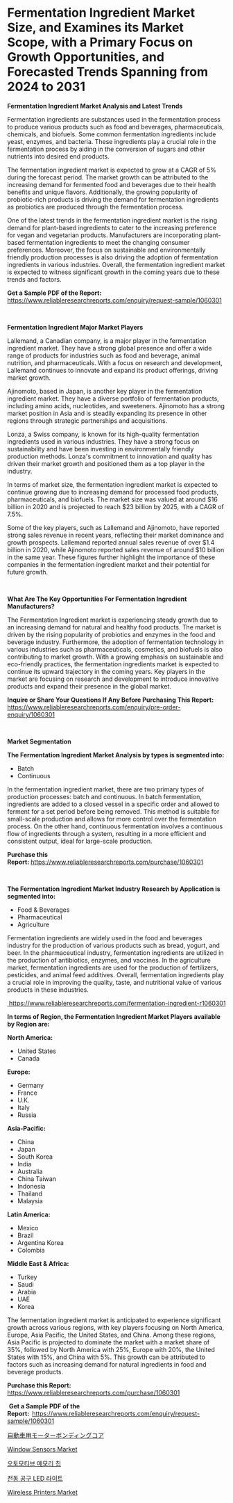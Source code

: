 <p><h1>Fermentation Ingredient Market Size, and Examines its Market Scope, with a Primary Focus on Growth Opportunities, and Forecasted Trends Spanning from 2024 to 2031</h1></p><p><strong>Fermentation Ingredient Market Analysis and Latest Trends</strong></p>
<p><p>Fermentation ingredients are substances used in the fermentation process to produce various products such as food and beverages, pharmaceuticals, chemicals, and biofuels. Some common fermentation ingredients include yeast, enzymes, and bacteria. These ingredients play a crucial role in the fermentation process by aiding in the conversion of sugars and other nutrients into desired end products.</p><p>The fermentation ingredient market is expected to grow at a CAGR of 5% during the forecast period. The market growth can be attributed to the increasing demand for fermented food and beverages due to their health benefits and unique flavors. Additionally, the growing popularity of probiotic-rich products is driving the demand for fermentation ingredients as probiotics are produced through the fermentation process.</p><p>One of the latest trends in the fermentation ingredient market is the rising demand for plant-based ingredients to cater to the increasing preference for vegan and vegetarian products. Manufacturers are incorporating plant-based fermentation ingredients to meet the changing consumer preferences. Moreover, the focus on sustainable and environmentally friendly production processes is also driving the adoption of fermentation ingredients in various industries. Overall, the fermentation ingredient market is expected to witness significant growth in the coming years due to these trends and factors.</p></p>
<p><strong>Get a Sample PDF of the Report:&nbsp;</strong> <a href="https://www.reliableresearchreports.com/enquiry/request-sample/1060301">https://www.reliableresearchreports.com/enquiry/request-sample/1060301</a></p>
<p>&nbsp;</p>
<p><strong>Fermentation Ingredient Major Market Players</strong></p>
<p><p>Lallemand, a Canadian company, is a major player in the fermentation ingredient market. They have a strong global presence and offer a wide range of products for industries such as food and beverage, animal nutrition, and pharmaceuticals. With a focus on research and development, Lallemand continues to innovate and expand its product offerings, driving market growth.</p><p>Ajinomoto, based in Japan, is another key player in the fermentation ingredient market. They have a diverse portfolio of fermentation products, including amino acids, nucleotides, and sweeteners. Ajinomoto has a strong market position in Asia and is steadily expanding its presence in other regions through strategic partnerships and acquisitions.</p><p>Lonza, a Swiss company, is known for its high-quality fermentation ingredients used in various industries. They have a strong focus on sustainability and have been investing in environmentally friendly production methods. Lonza's commitment to innovation and quality has driven their market growth and positioned them as a top player in the industry.</p><p>In terms of market size, the fermentation ingredient market is expected to continue growing due to increasing demand for processed food products, pharmaceuticals, and biofuels. The market size was valued at around $16 billion in 2020 and is projected to reach $23 billion by 2025, with a CAGR of 7.5%.</p><p>Some of the key players, such as Lallemand and Ajinomoto, have reported strong sales revenue in recent years, reflecting their market dominance and growth prospects. Lallemand reported annual sales revenue of over $1.4 billion in 2020, while Ajinomoto reported sales revenue of around $10 billion in the same year. These figures further highlight the importance of these companies in the fermentation ingredient market and their potential for future growth.</p></p>
<p>&nbsp;</p>
<p><strong>What Are The Key Opportunities For Fermentation Ingredient Manufacturers?</strong></p>
<p><p>The Fermentation Ingredient market is experiencing steady growth due to an increasing demand for natural and healthy food products. The market is driven by the rising popularity of probiotics and enzymes in the food and beverage industry. Furthermore, the adoption of fermentation technology in various industries such as pharmaceuticals, cosmetics, and biofuels is also contributing to market growth. With a growing emphasis on sustainable and eco-friendly practices, the fermentation ingredients market is expected to continue its upward trajectory in the coming years. Key players in the market are focusing on research and development to introduce innovative products and expand their presence in the global market.</p></p>
<p><strong>Inquire or Share Your Questions If Any Before Purchasing This Report:</strong> <a href="https://www.reliableresearchreports.com/enquiry/pre-order-enquiry/1060301">https://www.reliableresearchreports.com/enquiry/pre-order-enquiry/1060301</a></p>
<p>&nbsp;</p>
<p><strong>Market Segmentation</strong></p>
<p><strong>The Fermentation Ingredient Market Analysis by types is segmented into:</strong></p>
<p><ul><li>Batch</li><li>Continuous</li></ul></p>
<p><p>In the fermentation ingredient market, there are two primary types of production processes: batch and continuous. In batch fermentation, ingredients are added to a closed vessel in a specific order and allowed to ferment for a set period before being removed. This method is suitable for small-scale production and allows for more control over the fermentation process. On the other hand, continuous fermentation involves a continuous flow of ingredients through a system, resulting in a more efficient and consistent output, ideal for large-scale production.</p></p>
<p><strong>Purchase this Report:&nbsp;</strong><a href="https://www.reliableresearchreports.com/purchase/1060301">https://www.reliableresearchreports.com/purchase/1060301</a></p>
<p>&nbsp;</p>
<p><strong>The Fermentation Ingredient Market Industry Research by Application is segmented into:</strong></p>
<p><ul><li>Food & Beverages</li><li>Pharmaceutical</li><li>Agriculture</li></ul></p>
<p><p>Fermentation ingredients are widely used in the food and beverages industry for the production of various products such as bread, yogurt, and beer. In the pharmaceutical industry, fermentation ingredients are utilized in the production of antibiotics, enzymes, and vaccines. In the agriculture market, fermentation ingredients are used for the production of fertilizers, pesticides, and animal feed additives. Overall, fermentation ingredients play a crucial role in improving the quality, taste, and nutritional value of various products in these industries.</p></p>
<p><a href="https://www.reliableresearchreports.com/fermentation-ingredient-r1060301">&nbsp;https://www.reliableresearchreports.com/fermentation-ingredient-r1060301</a></p>
<p><strong>In terms of Region, the Fermentation Ingredient Market Players available by Region are:</strong></p>
<p>
    <p> <strong> North America: </strong>
        <ul>
            <li>United States</li>
            <li>Canada</li>
        </ul>
        </p> 
    <p> <strong> Europe: </strong>
        <ul>
            <li>Germany</li>
            <li>France</li>
            <li>U.K.</li>
            <li>Italy</li>
            <li>Russia</li>
        </ul>
        </p> 
    <p> <strong> Asia-Pacific: </strong>
        <ul>
            <li>China</li>
            <li>Japan</li>
            <li>South Korea</li>
            <li>India</li>
            <li>Australia</li>
            <li>China Taiwan</li>
            <li>Indonesia</li>
            <li>Thailand</li>
            <li>Malaysia</li>
        </ul>
        </p> 
    <p> <strong> Latin America: </strong>
        <ul>
            <li>Mexico</li>
            <li>Brazil</li>
            <li>Argentina Korea</li>
            <li>Colombia</li>
        </ul>
        </p> 
    <p> <strong> Middle East & Africa: </strong>
        <ul>
            <li>Turkey</li>
            <li>Saudi</li>
            <li>Arabia</li>
            <li>UAE</li>
            <li>Korea</li>
        </ul>
    </p>
    </p>
<p><p>The fermentation ingredient market is anticipated to experience significant growth across various regions, with key players focusing on North America, Europe, Asia Pacific, the United States, and China. Among these regions, Asia Pacific is projected to dominate the market with a market share of 35%, followed by North America with 25%, Europe with 20%, the United States with 15%, and China with 5%. This growth can be attributed to factors such as increasing demand for natural ingredients in food and beverage products.</p></p>
<p><strong>Purchase this Report: </strong><a href="https://www.reliableresearchreports.com/purchase/1060301">https://www.reliableresearchreports.com/purchase/1060301</a></p>
<p>&nbsp;<strong>Get a Sample PDF of the Report:&nbsp;&nbsp;</strong><a href="https://www.reliableresearchreports.com/enquiry/request-sample/1060301">https://www.reliableresearchreports.com/enquiry/request-sample/1060301</a></p>
<p><strong></strong></p>
<p><p><a href="https://github.com/mathieurico66/Market-Research-Report-List-1/blob/main/548246291178.md">自動車用モーターボンディングコア</a></p><p><a href="https://issuu.com/reportprime-2/docs/window-sensors-market-size-2030.pptx">Window Sensors Market</a></p><p><a href="https://github.com/khairinauzunul/Market-Research-Report-List-1/blob/main/196126197751.md">오토모티브 메모리 칩</a></p><p><a href="https://github.com/joannescott9078/Market-Research-Report-List-1/blob/main/441715497750.md">전동 공구 LED 라이트</a></p><p><a href="https://issuu.com/reportprime-2/docs/wireless-printers-market-size-2030.pptx">Wireless Printers Market</a></p></p>
